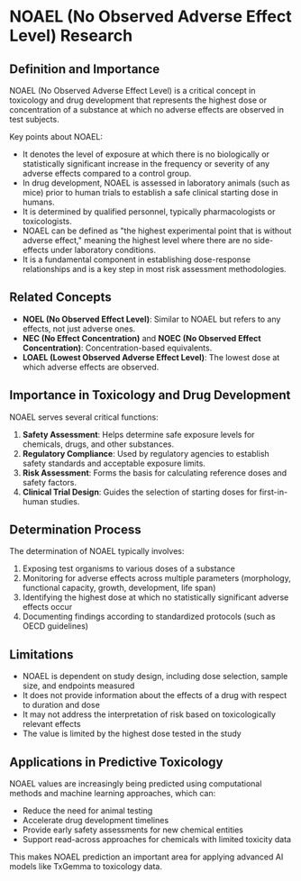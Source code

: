 # NOAEL (No Observed Adverse Effect Level) Research

## Definition and Importance

NOAEL (No Observed Adverse Effect Level) is a critical concept in toxicology and drug development that represents the highest dose or concentration of a substance at which no adverse effects are observed in test subjects. 

Key points about NOAEL:

- It denotes the level of exposure at which there is no biologically or statistically significant increase in the frequency or severity of any adverse effects compared to a control group.
- In drug development, NOAEL is assessed in laboratory animals (such as mice) prior to human trials to establish a safe clinical starting dose in humans.
- It is determined by qualified personnel, typically pharmacologists or toxicologists.
- NOAEL can be defined as "the highest experimental point that is without adverse effect," meaning the highest level where there are no side-effects under laboratory conditions.
- It is a fundamental component in establishing dose-response relationships and is a key step in most risk assessment methodologies.

## Related Concepts

- **NOEL (No Observed Effect Level)**: Similar to NOAEL but refers to any effects, not just adverse ones.
- **NEC (No Effect Concentration)** and **NOEC (No Observed Effect Concentration)**: Concentration-based equivalents.
- **LOAEL (Lowest Observed Adverse Effect Level)**: The lowest dose at which adverse effects are observed.

## Importance in Toxicology and Drug Development

NOAEL serves several critical functions:

1. **Safety Assessment**: Helps determine safe exposure levels for chemicals, drugs, and other substances.
2. **Regulatory Compliance**: Used by regulatory agencies to establish safety standards and acceptable exposure limits.
3. **Risk Assessment**: Forms the basis for calculating reference doses and safety factors.
4. **Clinical Trial Design**: Guides the selection of starting doses for first-in-human studies.

## Determination Process

The determination of NOAEL typically involves:

1. Exposing test organisms to various doses of a substance
2. Monitoring for adverse effects across multiple parameters (morphology, functional capacity, growth, development, life span)
3. Identifying the highest dose at which no statistically significant adverse effects occur
4. Documenting findings according to standardized protocols (such as OECD guidelines)

## Limitations

- NOAEL is dependent on study design, including dose selection, sample size, and endpoints measured
- It does not provide information about the effects of a drug with respect to duration and dose
- It may not address the interpretation of risk based on toxicologically relevant effects
- The value is limited by the highest dose tested in the study

## Applications in Predictive Toxicology

NOAEL values are increasingly being predicted using computational methods and machine learning approaches, which can:
- Reduce the need for animal testing
- Accelerate drug development timelines
- Provide early safety assessments for new chemical entities
- Support read-across approaches for chemicals with limited toxicity data

This makes NOAEL prediction an important area for applying advanced AI models like TxGemma to toxicology data.
